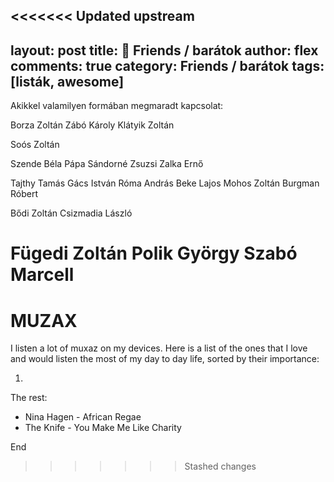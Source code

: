 <<<<<<< Updated upstream
---
layout:   post
title:    👫 Friends / barátok
author:   flex
comments: true
category: Friends / barátok
tags:     [listák, awesome]
---

Akikkel valamilyen formában megmaradt kapcsolat:

Borza Zoltán
Zábó Károly
Klátyik Zoltán

Soós Zoltán

Szende Béla
Pápa Sándorné Zsuzsi
Zalka Ernő

Tajthy Tamás
Gács István
Róma András
Beke Lajos
Mohos Zoltán
Burgman Róbert

Bődi Zoltán
Csizmadia László

Fügedi Zoltán
Polik György
Szabó Marcell
=======
# MUZAX

I listen a lot of muxaz on my devices. Here is a list of the ones that I love and would listen the most of my day to day life, sorted by their importance: 

1.  

The rest:

- Nina Hagen - African Regae
- The Knife - You Make Me Like Charity

End

 
>>>>>>> Stashed changes
